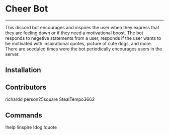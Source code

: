 # Cheer Bot
****
This discord bot encourages and inspires the user when they express that they are feeling down or if they need a motivational boost. The bot responds to negetive statements from a user, responds if the user wants to be motivated with inspirational quotes, picture of cute dogs, and more. There are sceduled times were the bot periodically encourages users in the server.


## Installation 

## Contributors
richardd
person25square
StealTempo3662


## Commands
!help
!inspire
!dog
!quote
